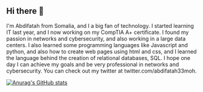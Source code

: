 ## Hi there 👋
I'm Abdifatah from Somalia, and I a big fan of technology. I started learning IT last year, and I now working on my CompTIA A+ certificate. I found my passion in networks and cybersecurity, and also working in a large data centers. I also learned some programming languages like Javascript and python, and also how to create web pages using html and css, and I learned the language behind the creation of relational databases, SQL.
I hope one day I can achieve my goals and be very professional in networks and cybersecurity.
You can check out my twitter at twitter.com/abdifatah33moh.

[![Anurag's GitHub stats](https://github-readme-stats.vercel.app/api?username=abdifatah33moh)](https://github.com/anuraghazra/github-readme-stats)
<!--
**abdifatah33moh/abdifatah33moh** is a ✨ _special_ ✨ repository because its `README.md` (this file) appears on your GitHub profile.

Here are some ideas to get you started:

- 🔭 I’m currently working on ...
- 🌱 I’m currently learning ...
- 👯 I’m looking to collaborate on ...
- 🤔 I’m looking for help with ...
- 💬 Ask me about ...
- 📫 How to reach me: ...
- 😄 Pronouns: ...
- ⚡ Fun fact: ...
-->
